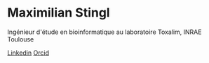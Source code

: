 # Maximilian Stingl
Ingénieur d'étude en bioinformatique au laboratoire Toxalim, INRAE Toulouse

[Linkedin](https://www.linkedin.com/in/maximilian-stingl/)
[Orcid](https://orcid.org/0000-0002-9513-5869)

